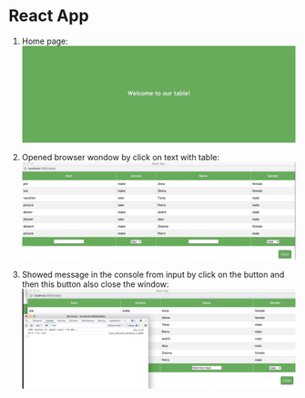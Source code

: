 # React App

1. Home page:
![](images/homePage.jpg)

2. Opened browser wondow by click on text with table:
![](images/table.jpg)

3. Showed message in the console from input by click on the button and then this button also close the window:
![](images/console.jpg)

